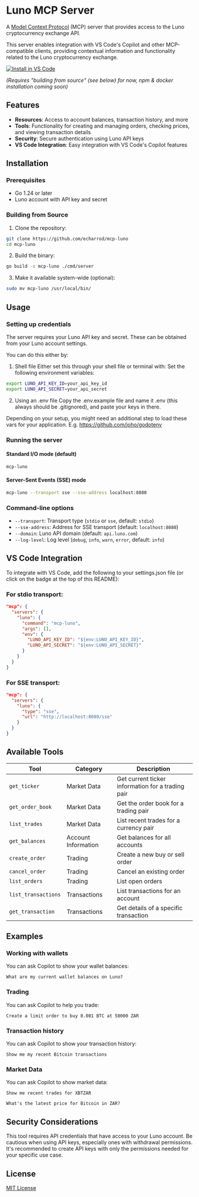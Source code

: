 # Luno MCP Server

A [Model Context Protocol](https://modelcontextprotocol.io) (MCP) server that provides access to the Luno cryptocurrency exchange API.

This server enables integration with VS Code's Copilot and other MCP-compatible clients, providing contextual information and functionality related to the Luno cryptocurrency exchange.

[![Install in VS Code](https://img.shields.io/badge/VS_Code-Install_Luno_MCP-0098FF?style=flat-square&logo=visualstudiocode&logoColor=white)](https://insiders.vscode.dev/redirect/mcp/install?name=mcp-luno&inputs=%5B%7B%22id%22%3A%22luno_api_key_id%22%2C%22type%22%3A%22promptString%22%2C%22description%22%3A%22Luno%20API%20Key%20ID%22%2C%22password%22%3Atrue%7D%2C%7B%22id%22%3A%22luno_api_secret%22%2C%22type%22%3A%22promptString%22%2C%22description%22%3A%22Luno%20API%20Secret%22%2C%22password%22%3Atrue%7D%5D&config=%7B%22command%22%3A%22mcp-luno%22%2C%22args%22%3A%5B%5D%2C%22env%22%3A%7B%22LUNO_API_KEY_ID%22%3A%22%24%7Binput%3Aluno_api_key_id%7D%22%2C%22LUNO_API_SECRET%22%3A%22%24%7Binput%3Aluno_api_secret%7D%22%7D%7D)

_(Requires "building from source" (see below) for now, npm & docker installation coming soon)_

## Features

- **Resources**: Access to account balances, transaction history, and more
- **Tools**: Functionality for creating and managing orders, checking prices, and viewing transaction details
- **Security**: Secure authentication using Luno API keys
- **VS Code Integration**: Easy integration with VS Code's Copilot features

## Installation

### Prerequisites

- Go 1.24 or later
- Luno account with API key and secret

### Building from Source

1. Clone the repository:

```bash
git clone https://github.com/echarrod/mcp-luno
cd mcp-luno
```

2. Build the binary:

```bash
go build -o mcp-luno ./cmd/server
```

3. Make it available system-wide (optional):

```bash
sudo mv mcp-luno /usr/local/bin/
```

## Usage

### Setting up credentials

The server requires your Luno API key and secret. These can be obtained from your Luno account settings.

You can do this either by:

1. Shell file
   Either set this through your shell file or terminal with:
   Set the following environment variables:

```bash
export LUNO_API_KEY_ID=your_api_key_id
export LUNO_API_SECRET=your_api_secret
```

2. Using an .env file
   Copy the .env.example file and name it .env (this always should be .gitignored), and paste your keys in there.

Depending on your setup, you might need an additional step to load these vars for your application. E.g. https://github.com/joho/godotenv

### Running the server

#### Standard I/O mode (default)

```bash
mcp-luno
```

#### Server-Sent Events (SSE) mode

```bash
mcp-luno --transport sse --sse-address localhost:8080
```

### Command-line options

- `--transport`: Transport type (`stdio` or `sse`, default: `stdio`)
- `--sse-address`: Address for SSE transport (default: `localhost:8080`)
- `--domain`: Luno API domain (default: `api.luno.com`)
- `--log-level`: Log level (`debug`, `info`, `warn`, `error`, default: `info`)

## VS Code Integration

To integrate with VS Code, add the following to your settings.json file (or click on the badge at the top of this README):

### For stdio transport:

```json
"mcp": {
  "servers": {
    "luno": {
      "command": "mcp-luno",
      "args": [],
      "env": {
        "LUNO_API_KEY_ID": "${env:LUNO_API_KEY_ID}",
        "LUNO_API_SECRET": "${env:LUNO_API_SECRET}"
      }
    }
  }
}
```

### For SSE transport:

```json
"mcp": {
  "servers": {
    "luno": {
      "type": "sse",
      "url": "http://localhost:8080/sse"
    }
  }
}
```

## Available Tools

| Tool                | Category            | Description                                       |
| ------------------- | ------------------- | ------------------------------------------------- |
| `get_ticker`        | Market Data         | Get current ticker information for a trading pair |
| `get_order_book`    | Market Data         | Get the order book for a trading pair             |
| `list_trades`       | Market Data         | List recent trades for a currency pair            |
| `get_balances`      | Account Information | Get balances for all accounts                     |
| `create_order`      | Trading             | Create a new buy or sell order                    |
| `cancel_order`      | Trading             | Cancel an existing order                          |
| `list_orders`       | Trading             | List open orders                                  |
| `list_transactions` | Transactions        | List transactions for an account                  |
| `get_transaction`   | Transactions        | Get details of a specific transaction             |

## Examples

### Working with wallets

You can ask Copilot to show your wallet balances:

```
What are my current wallet balances on Luno?
```

### Trading

You can ask Copilot to help you trade:

```
Create a limit order to buy 0.001 BTC at 50000 ZAR
```

### Transaction history

You can ask Copilot to show your transaction history:

```
Show me my recent Bitcoin transactions
```

### Market Data

You can ask Copilot to show market data:

```
Show me recent trades for XBTZAR
```

```
What's the latest price for Bitcoin in ZAR?
```

## Security Considerations

This tool requires API credentials that have access to your Luno account. Be cautious when using API keys, especially ones with withdrawal permissions. It's recommended to create API keys with only the permissions needed for your specific use case.

## License

[MIT License](LICENSE)
